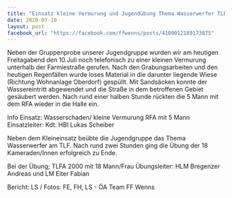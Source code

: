 ```yaml
---
title: "Einsatz kleine Vermurung und Jugendübung Thema Wasserwerfer TLF"
date: 2020-07-10
layout: post
facebook_url: "https://facebook.com/ffwenns/posts/4109012189173875"
---
```


Neben der Gruppenprobe unserer Jugendgruppe wurden wir am heutigen Freitagabend den 10.Juli noch telefonisch zu einer kleinen Vermurung unterhalb der Farmiestraße gerufen. Nach den Grabungsarbeiten und den heutigen Regenfällen wurde loses Material in die darunter liegende Wiese (Richtung Wohnanlage Oberdorf) gespüllt. Mit Sandsäcken konnte der Wassereintritt abgewendet und die Straße in dem betroffenen Gebiet gesäubert werden. Nach rund einer halben Stunde rückten die 5 Mann mit dem RFA wieder in die Halle ein.

Info Einsatz:
Wasserschaden/ kleine Vermurung
RFA mit 5 Mann
Einsatzleiter: Kdt. HBI Lukas Scheiber

Neben dem Kleineinsatz beübte die Jugendgruppe das Thema Wasserwerfer am TLF. Nach rund zwei Stunden ging die Übung der 18 Kameraden/Innen erfolgreich zu Ende. 

Bei der Übung;
TLFA 2000 mit 18 Mann/Frau
Übungsleiter: HLM Bregenzer Andreas und LM Eiter Fabian 

Bericht: LS / Fotos: FE, FH, LS - ÖA Team FF Wenns